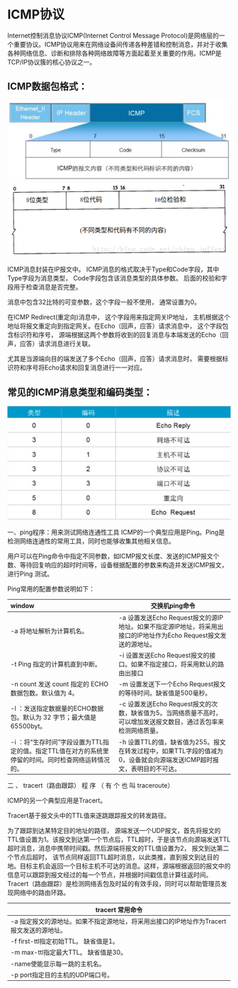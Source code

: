 # ICMP协议

Internet控制消息协议ICMP(Internet   Control Message   Protocol)是网络层的一个重要协议。ICMP协议用来在网络设备间传递各种差错和控制消息，并对于收集各种网络信息、诊断和排除各种网络故障等方面起着至关重要的作用。ICMP是TCP/IP协议簇的核心协议之一。

## ICMP数据包格式：



![](image/wpsH3jH36.png) ![20180112163038355](image/20180112163038355.jpeg)

 

ICMP消息封装在IP报文中。  ICMP消息的格式取决于Type和Code字段，其中Type字段为消息类型， Code字段包含该消息类型的具体参数。 后面的校验和字段用于检查消息是否完整。 

消息中包含32比特的可变参数，这个字段一般不使用， 通常设置为0。

 在ICMP Redirect(重定向)消息中， 这个字段用来指定网关IP地址， 主机根据这个地址将报文重定向到指定网关。在Echo（回声，应答）请求消息中， 这个字段包含标识符和序号， 源端根据这两个参数将收到的回复消息与本端发送的Echo（回声，应答）请求消息进行关联。 

尤其是当源端向目的端发送了多个Echo（回声，应答）请求消息时， 需要根据标识符和序号将Echo请求和回复消息进行一一对应。





## 常见的ICMP消息类型和编码类型：

 ![img](image/wpsvULbNE.png)

 

 

 

 

 

一、ping程序：用来测试网络连通性工具                                                                                        ICMP的一个典型应用是Ping。Ping是检测网络连通性的常用工具，同时也能够收集其他相关信息。

用户可以在Ping命令中指定不同参数，如ICMP报文长度、发送的ICMP报文个数、等待回复响应的超时时间等，设备根据配置的参数来构造并发送ICMP报文，进行Ping 测试。

Ping常用的配置参数说明如下：

| window                                                       | 交换机ping命令                                               |
| :----------------------------------------------------------- | ------------------------------------------------------------ |
| -a 将地址解析为计算机名。                                    | -a 设置发送Echo Request报文的源IP地址。如果不指定源IP地址，将采用出接口的IP地址作为Echo Request报文发送的源地址。 |
| -t Ping 指定的计算机直到中断。                               | -i 设置发送Echo Request报文的接口。如果不指定接口，将采用默认的路由出接口 |
| -n count 发送 count 指定的 ECHO 数据包数。默认值为 4。       | -m 设置发送下一个Echo Request报文的等待时间。缺省值是500毫秒。 |
| -l ：发送指定数据量的ECHO数据包。默认为 32 字节；最大值是65500byt。 | -c 设置发送Echo Request报文的次数，缺省值为5。当网络质量不高时，可以增加发送报文数目，通过丢包率来检测网络质量。 |
| -i ：将“生存时间”字段设置为TTL指定的值。指定TTL值在对方的系统里停留的时间。同时检查网络运转情况的。 | -h 设置TTL的值，缺省值为255。报文在转发过程中，如果TTL字段的值减为0，设备就会向源端发送ICMP超时报文，表明目的不可达。 |

二 、 tracert（路由跟踪） 程 序 （ 有 个 也 叫 traceroute） 

 ICMP的另一个典型应用是Tracert。

Tracert基于报文头中的TTL值来逐跳跟踪报文的转发路径。 

为了跟踪到达某特定目的地址的路径， 源端发送一个UDP报文，首先将报文的TTL值设置为1。该报文到达第一个节点后，TTL超时，于是该节点向源端发送TTL超时消息，消息中携带时间戳。然后源端将报文的TTL值设置为2， 报文到达第二个节点后超时， 该节点同样返回TTL超时消息，以此类推，直到报文到达目的地。目标主机会返回一个目标主机不可达的消息。这样，源端根据返回的报文中的信息可以跟踪到报文经过的每一个节点，并根据时间戳信息计算往返时间。Tracert（路由跟踪）是检测网络丢包及时延的有效手段，同时可以帮助管理员发现网络中的路由环路。

| tracert 常用命令                                             |
| ------------------------------------------------------------ |
| -a 指定报文的源地址。如果不指定源地址，将采用出接口的IP地址作为Tracert报文发送的源地址。 |
| -f first-ttl指定初始TTL。 缺省值是1。                        |
| -m max-ttl指定最大TTL。 缺省值是30。                         |
| -name使能显示每一跳的主机名。                                |
| -p port指定目的主机的UDP端口号。                             |

 



